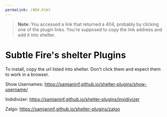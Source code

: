 ```yaml
---
permalink: /404.html
---
```

> **Note:** You accessed a link that returned a 404, probably by clicking one of the plugin links. You're supposed to copy the link address and add it into shelter.

# Subtle Fire's shelter Plugins

To install, copy the url listed into shelter.
Don't click them and expect them to work in a browser.

Show Usernames: https://samjaninf.github.io/shelter-plugins/show-username/

Indidivizer: https://samjaninf.github.io/shelter-plugins/invidivizer

Zalgo: https://samjaninf.github.io/shelter-plugins/zalgo